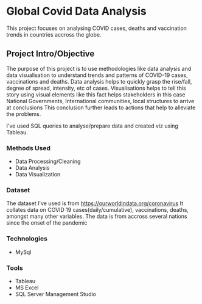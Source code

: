 # Global Covid Data Analysis
This project focuses on analysing COVID cases, deaths and vaccination trends in countries accross the globe. 

## Project Intro/Objective
The purpose of this project is to use methodologies like data analysis and data visualisation to understand trends and patterns of COVID-19 cases, vaccinations and deaths. 
Data analysis helps to quickly grasp the rise/fall, degree of spread, intensity, etc of cases. Visualisations helps to tell this story using visual elements like this fact helps stakeholders in this case National Governments, International communities, local structures to arrive at 
conclusions This conclusion further leads to actions that help to alleviate the problems.

I've used SQL queries to analyse/prepare data and created viz using Tableau.

### Methods Used

* Data Processing/Cleaning
* Data Analysis
* Data Visualization

### Dataset
The dataset I've used is from https://ourworldindata.org/coronavirus
It collates data on COVID 19 cases(daily/cumulative), vaccinations, deaths, amongst many other variables. The data is from accross several nations since the onset of the pandemic

### Technologies
* MySql

### Tools
* Tableau
* MS Excel
* SQL Server Management Studio



